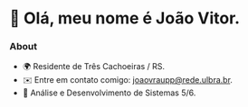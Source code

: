 
👋 Olá, meu nome é João Vitor.
===================================

### About
* 🌍  Residente de Três Cachoeiras / RS.
* ✉️  Entre em contato comigo: [joaovraupp@rede.ulbra.br](mailto:joaovraupp@rede.ulbra.br).
* 🧠  Análise e Desenvolvimento de Sistemas 5/6.
